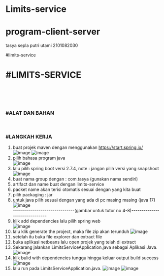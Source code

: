 # Limits-service
# program-client-server
tasya sepla putri utami 2101082030

#limits-service
<br><H1>#LIMITS-SERVICE<H1>
<br><h3>#ALAT DAN BAHAN</h3>
<br><h3>#LANGKAH KERJA</h3>
1. buat projek maven dengan menggunakan https://start.spring.io/
![image](https://user-images.githubusercontent.com/113502811/192435601-ef28683f-82a1-4c41-816d-1aef2d0b98ca.png)
![image](https://user-images.githubusercontent.com/113502811/192429490-4c42afe9-5f4d-4e96-bf8a-f33fd5aff1db.png)
2. pilih bahasa program java
<br>![image](https://user-images.githubusercontent.com/113502811/192429440-5c5de219-aceb-4248-99ec-05f94a157446.png)
3. lalu pilih spring boot versi 2.7.4, note : jangan pilih versi yang snapshoot
![image](https://user-images.githubusercontent.com/113502811/192429534-0e036fb4-10ab-456b-81cd-ba1833fd7760.png)
4. buat nama group dengan : com.tasya (gunakan nama sendiri)
5. artifact dan name buat dengan limits-service
6. packet name akan terisi otomatis sesuai dengan yang kita buat
7. pilih packaging : jar
8. untuk java pilih sesuai dengan yang ada di pc masing masing (java 17)
![image](https://user-images.githubusercontent.com/113502811/192436103-1e910d02-d8c0-4ff1-9e0e-0efde00614ac.png)
<br>-------------------------------(gambar untuk tutor no 4-8)-------------------------------
9. klik add dependencies lalu pilih spring web
<BR>![image](https://user-images.githubusercontent.com/113502811/192429807-be4c5c99-ac93-47e2-a8ed-e46032caa377.png)
10. lalu klik generate the project, maka file zip akan terunduh
![image](https://user-images.githubusercontent.com/113502811/192433150-7fdb8795-7e49-49bf-a669-88a3fd2629e2.png)
11. setelah itu buka file explorer dan extract file
12. buka aplikasi netbeans lalu open projek yang telah di extract
13. Sekarang jalankan LimitsServiceApplication.java sebagai Aplikasi Java.
<br>![image](https://user-images.githubusercontent.com/113502811/192434648-4a5c8243-efab-4ef6-95e5-cf32f40a045a.png)
14. klik bulid with dependencies tunggu hingga keluar output build success
![image](https://user-images.githubusercontent.com/113502811/192434768-605d289e-c18e-4f34-8dce-3714f3bdd4f2.png)
15. lalu run pada LimitsServiceApplication.java.
![image](https://user-images.githubusercontent.com/113502811/192434970-a1b92e6f-975e-46d3-b5f4-4cd8a60447da.png)
![image](https://user-images.githubusercontent.com/113502811/192436563-64141183-1c82-4a92-be77-9f31ea4ac575.png)
